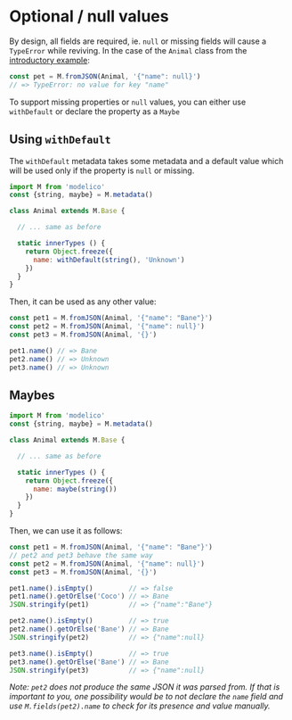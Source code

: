 # Optional / null values

By design, all fields are required, ie. `null` or missing fields will cause a
`TypeError` while reviving. In the case of the `Animal` class from the
[introductory example](../introduction/README.md):

```js
const pet = M.fromJSON(Animal, '{"name": null}')
// => TypeError: no value for key "name"
```

To support missing properties or `null` values, you can either use
`withDefault` or declare the property as a `Maybe`

## Using `withDefault`

The `withDefault` metadata takes some metadata and a default value which will
be used only if the property is `null` or missing.

```js
import M from 'modelico'
const {string, maybe} = M.metadata()

class Animal extends M.Base {

  // ... same as before

  static innerTypes () {
    return Object.freeze({
      name: withDefault(string(), 'Unknown')
    })
  }
}
```

Then, it can be used as any other value:

```js
const pet1 = M.fromJSON(Animal, '{"name": "Bane"}')
const pet2 = M.fromJSON(Animal, '{"name": null}')
const pet3 = M.fromJSON(Animal, '{}')

pet1.name() // => Bane
pet2.name() // => Unknown
pet3.name() // => Unknown
```

## Maybes

```js
import M from 'modelico'
const {string, maybe} = M.metadata()

class Animal extends M.Base {

  // ... same as before

  static innerTypes () {
    return Object.freeze({
      name: maybe(string())
    })
  }
}
```

Then, we can use it as follows:

```js
const pet1 = M.fromJSON(Animal, '{"name": "Bane"}')
// pet2 and pet3 behave the same way
const pet2 = M.fromJSON(Animal, '{"name": null}')
const pet3 = M.fromJSON(Animal, '{}')

pet1.name().isEmpty()         // => false
pet1.name().getOrElse('Coco') // => Bane
JSON.stringify(pet1)          // => {"name":"Bane"}

pet2.name().isEmpty()         // => true
pet2.name().getOrElse('Bane') // => Bane
JSON.stringify(pet2)          // => {"name":null}

pet3.name().isEmpty()         // => true
pet3.name().getOrElse('Bane') // => Bane
JSON.stringify(pet3)          // => {"name":null}
```

_Note: `pet2` does not produce the same JSON it was parsed from. If that is
important to you, one possibility would be to not declare the `name` field and
use `M.fields(pet2).name` to check for its presence and value manually._
